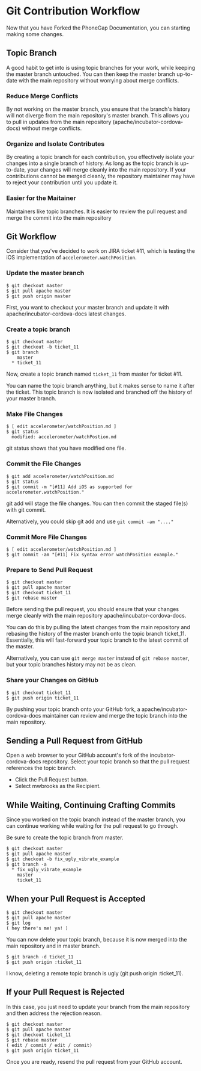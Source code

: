 # Git Contribution Workflow

Now that you have Forked the PhoneGap Documentation, you can starting making some changes.

## Topic Branch

A good habit to get into is using topic branches for your work, while keeping the master branch untouched. You can then keep the master branch up-to-date with the main repository without worrying about merge conflicts.

### Reduce Merge Conflicts

By not working on the master branch, you ensure that the branch's history will not diverge from the main repository's master branch. This allows you to pull in updates from the main repository (apache/incubator-cordova-docs) without merge conflicts.

### Organize and Isolate Contributes

By creating a topic branch for each contribution, you effectively isolate your changes into a single branch of history. As long as the topic branch is up-to-date, your changes will merge cleanly into the main repository. If your contributions cannot be merged cleanly, the repository maintainer may have to reject your contribution until you update it.

### Easier for the Maitainer

Maintainers like topic branches. It is easier to review the pull request and merge the commit into the main repository

## Git Workflow 

Consider that you've decided to work on JIRA ticket #11, which is testing the iOS implementation of `accelerometer.watchPosition`.

### Update the master branch

    $ git checkout master
    $ git pull apache master
    $ git push origin master

First, you want to checkout your master branch and update it with apache/incubator-cordova-docs latest changes.

### Create a topic branch

    $ git checkout master
    $ git checkout -b ticket_11
    $ git branch
        master
      * ticket_11

Now, create a topic branch named `ticket_11` from master for ticket #11.

You can name the topic branch anything, but it makes sense to name it after the ticket. This topic branch is now isolated and branched off the history of your master branch.

### Make File Changes

    $ [ edit accelerometer/watchPosition.md ]
    $ git status
      modified: accelerometer/watchPostion.md 

git status shows that you have modified one file.

### Commit the File Changes

    $ git add accelerometer/watchPosition.md
    $ git status
    $ git commit -m "[#11] Add iOS as supported for accelerometer.watchPosition."

git add will stage the file changes. You can then commit the staged file(s) with git commit.

Alternatively, you could skip git add and use `git commit -am "...."` 

### Commit More File Changes

    $ [ edit accelerometer/watchPosition.md ]
    $ git commit -am "[#11] Fix syntax error watchPosition example." 

### Prepare to Send Pull Request

    $ git checkout master
    $ git pull apache master
    $ git checkout ticket_11
    $ git rebase master

Before sending the pull request, you should ensure that your changes merge cleanly with the main repository apache/incubator-cordova-docs.

You can do this by pulling the latest changes from the main repository and rebasing the history of the master branch onto the topic branch ticket_11. Essentially, this will fast-forward your topic branch to the latest commit of the master.

Alternatively, you can use `git merge master` instead of `git rebase master`, but your topic branches history may not be as clean.

### Share your Changes on GitHub

    $ git checkout ticket_11
    $ git push origin ticket_11

By pushing your topic branch onto your GitHub fork, a apache/incubator-cordova-docs maintainer can review and merge the topic branch into the main repository.

## Sending a Pull Request from GitHub


Open a web browser to your GitHub account's fork of the incubator-cordova-docs repository.
Select your topic branch so that the pull request references the topic branch.

- Click the Pull Request button.
- Select mwbrooks as the Recipient. 

## While Waiting, Continuing Crafting Commits

Since you worked on the topic branch instead of the master branch, you can continue working while waiting for the pull request to go through.

Be sure to create the topic branch from master.

    $ git checkout master
    $ git pull apache master
    $ git checkout -b fix_ugly_vibrate_example
    $ git branch -a
      * fix_ugly_vibrate_example
        master
        ticket_11

## When your Pull Request is Accepted

    $ git checkout master
    $ git pull apache master
    $ git log 
    ( hey there's me! ya! )

You can now delete your topic branch, because it is now merged into the main repository and in master branch.

    $ git branch -d ticket_11
    $ git push origin :ticket_11

I know, deleting a remote topic branch is ugly (git push origin :ticket_11).

## If your Pull Request is Rejected

In this case, you just need to update your branch from the main repository and then address the rejection reason.

    $ git checkout master
    $ git pull apache master
    $ git checkout ticket_11
    $ git rebase master
    ( edit / commit / edit / commit)
    $ git push origin ticket_11

Once you are ready, resend the pull request from your GitHub account.
